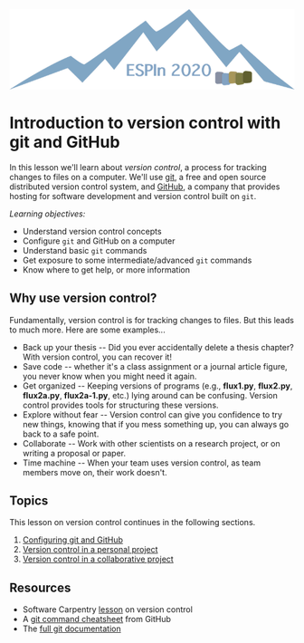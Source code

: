 ![ESPIn logo](../../media/ESPIn.png)

# Introduction to version control with git and GitHub

In this lesson we'll learn about *version control*,
a process for tracking changes to files on a computer.
We'll use [git](https://git-scm.com/),
a free and open source distributed version control system,
and [GitHub](https://github.com/),
a company that provides hosting for software development and version control
built on `git`.

*Learning objectives:*

* Understand version control concepts
* Configure `git` and GitHub on a computer
* Understand basic `git` commands
* Get exposure to some intermediate/advanced `git` commands
* Know where to get help, or more information


## Why use version control?

Fundamentally,
version control is for tracking changes to files.
But this leads to much more.
Here are some examples...

* Back up your thesis -- Did you ever accidentally delete
  a thesis chapter? With version control, you can recover it!
* Save code -- whether it's a class assignment or a journal article figure,
  you never know when you might need it again.
* Get organized -- Keeping versions of programs (e.g., **flux1.py**,
  **flux2.py**, **flux2a.py**, **flux2a-1.py**, etc.) lying around can
  be confusing. Version control provides tools for structuring these
  versions.
* Explore without fear -- Version control can give you confidence to try
  new things, knowing that if you mess something up, you can always go
  back to a safe point.
* Collaborate -- Work with other scientists on a research project,
  or on writing a proposal or paper.
* Time machine -- When your team uses version control, as team members
  move on, their work doesn't.


## Topics

This lesson on version control continues in the following sections.

1. [Configuring git and GitHub](./configuring-git.md)
1. [Version control in a personal project](./git-personal-project.md)
1. [Version control in a collaborative project](./git-collaborative-project.md)


## Resources

* Software Carpentry [lesson](https://swcarpentry.github.io/git-novice/) on version control
* A [git command cheatsheet](https://education.github.com/git-cheat-sheet-education.pdf) from GitHub
* The [full git documentation](https://git-scm.com/docs)

